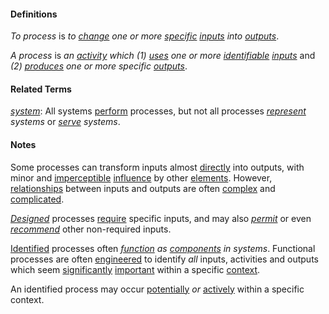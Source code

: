 #### Definitions

*To process* is *to [change](https://github.com/gcassel/Modular-Organization-Terminology/blob/master/terms/change.md) one or more [specific](https://github.com/gcassel/Modular-Organization-Terminology/blob/master/terms/specific.md) [inputs](https://github.com/gcassel/Modular-Organization-Terminology/blob/master/terms/input.md) into [outputs](https://github.com/gcassel/Modular-Organization-Terminology/blob/master/terms/output.md)*.

*A process* is *an [activity](https://github.com/gcassel/Modular-Organization-Terminology/blob/master/terms/activity.md) which (1) [uses](https://github.com/gcassel/Modular-Organization-Terminology/blob/master/terms/use.md) one or more [identifiable](https://github.com/gcassel/Modular-Organizing-Terminology/blob/master/terms/identify.md) [inputs](https://github.com/gcassel/Modular-Organization-Terminology/blob/master/terms/input.md)* and *(2) [produces](https://github.com/gcassel/Modular-Organization-Terminology/blob/master/terms/produce.md) one or more specific [outputs](https://github.com/gcassel/Modular-Organization-Terminology/blob/master/terms/output.md)*.  

#### Related Terms

*[system](https://github.com/gcassel/Modular-Organizing-Terminology/blob/master/terms/system.md)*: All systems [perform](https://github.com/gcassel/Modular-Organizing-Terminology/blob/master/terms/perform.md) processes, but not all processes *[represent](https://github.com/gcassel/Modular-Organizing-Terminology/blob/master/terms/represent.md) systems* or *[serve](https://github.com/gcassel/Modular-Organizing-Terminology/blob/master/terms/serve.md) systems*.

#### Notes

Some processes can transform inputs almost [directly](https://github.com/gcassel/Modular-Organization-Terminology/blob/master/terms/direct.md) into outputs, with minor and [imperceptible](https://github.com/gcassel/Modular-Organization-Terminology/blob/master/terms/perceive.md) [influence](https://github.com/gcassel/Modular-Organization-Terminology/blob/master/terms/influence.md) by other [elements](https://github.com/gcassel/Modular-Organization-Terminology/blob/master/terms/element.md).  However, [relationships](https://github.com/gcassel/Modular-Organization-Terminology/blob/master/terms/relate.md) between inputs and outputs are often [complex](https://github.com/gcassel/Modular-Organization-Terminology/blob/master/terms/complex.md) and [complicated](https://github.com/gcassel/Modular-Organization-Terminology/blob/master/terms/complicate.md).
 
*[Designed](https://github.com/gcassel/Modular-Organization-Terminology/blob/master/terms/design.md)* processes [require](https://github.com/gcassel/Modular-Organization-Terminology/blob/master/terms/require.md) specific inputs, and may also *[permit](https://github.com/gcassel/Modular-Organization-Terminology/blob/master/terms/permit.md)* or even *[recommend](https://github.com/gcassel/Modular-Organization-Terminology/blob/master/terms/recommend.md)* other non-required inputs.
 
[Identified](https://github.com/gcassel/Modular-Organization-Terminology/blob/master/terms/identify.md) processes often *[function](https://github.com/gcassel/Modular-Organization-Terminology/blob/master/terms/function.md) as [components](https://github.com/gcassel/Modular-Organization-Terminology/blob/master/terms/component.md) in systems*.  Functional processes are often [engineered](https://github.com/gcassel/Modular-Organization-Terminology/blob/master/terms/engineering.md) to identify *all* inputs, activities and outputs which seem [significantly](https://github.com/gcassel/Modular-Organization-Terminology/blob/master/terms/significance.md) [important](https://github.com/gcassel/Modular-Organization-Terminology/blob/master/terms/importance.md) within a specific [context](https://github.com/gcassel/Modular-Organization-Terminology/blob/master/terms/context.md).

An identified process may occur [potentially](https://github.com/gcassel/Modular-Organization-Terminology/blob/master/terms/potential.md) *or* [actively](https://github.com/gcassel/Modular-Organization-Terminology/blob/master/terms/active.md) within a specific context. 

